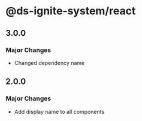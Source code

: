 # @ds-ignite-system/react

## 3.0.0

### Major Changes

- Changed dependency name

## 2.0.0

### Major Changes

- Add display name to all components

